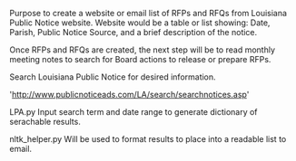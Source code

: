 Purpose to create a website or email list of RFPs and RFQs from Louisiana Public Notice website.
Website would be a table or list showing: Date, Parish, Public Notice Source, and a brief description of the notice.


Once RFPs and RFQs are created, the next step will be to read monthly meeting notes to search for Board actions to release or prepare RFPs.


Search Louisiana Public Notice for desired information.  

'http://www.publicnoticeads.com/LA/search/searchnotices.asp'

LPA.py
Input search term and date range to generate dictionary of serachable results.

nltk_helper.py
Will be used to format results to place into a readable list to email.

